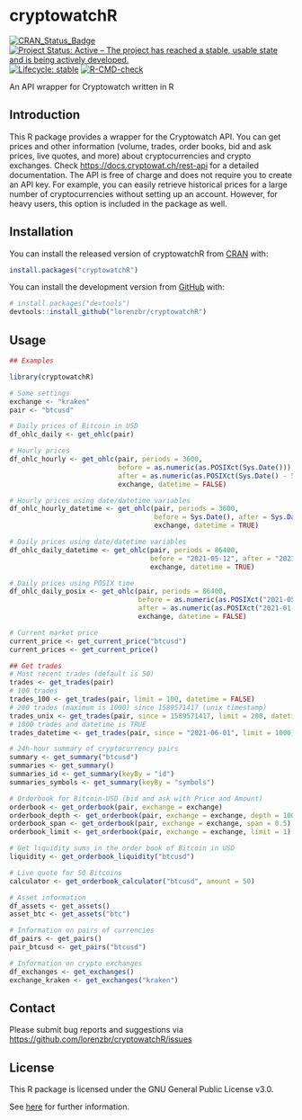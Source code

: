 
<!-- README.md is generated from README.Rmd. Please edit that file -->

# cryptowatchR

<!-- badges: start -->

[![CRAN_Status_Badge](https://www.r-pkg.org/badges/version/cryptowatchR)](https://cran.r-project.org/package=cryptowatchR)
[![Project Status: Active – The project has reached a stable, usable
state and is being actively
developed.](https://www.repostatus.org/badges/latest/active.svg)](https://www.repostatus.org/#active)
[![Lifecycle:
stable](https://img.shields.io/badge/lifecycle-stable-green.svg)](https://lifecycle.r-lib.org/articles/stages.html#stable-1)
[![R-CMD-check](https://github.com/lorenzbr/cryptowatchR/workflows/R-CMD-check/badge.svg)](https://github.com/lorenzbr/cryptowatchR/actions)
<!-- badges: end -->

An API wrapper for Cryptowatch written in R

## Introduction

This R package provides a wrapper for the Cryptowatch API. You can get
prices and other information (volume, trades, order books, bid and ask
prices, live quotes, and more) about cryptocurrencies and crypto
exchanges. Check <https://docs.cryptowat.ch/rest-api> for a detailed
documentation. The API is free of charge and does not require you to
create an API key. For example, you can easily retrieve historical
prices for a large number of cryptocurrencies without setting up an
account. However, for heavy users, this option is included in the
package as well.

## Installation

You can install the released version of cryptowatchR from
[CRAN](https://CRAN.R-project.org) with:

``` r
install.packages("cryptowatchR")
```

You can install the development version from
[GitHub](https://github.com/) with:

``` r
# install.packages("devtools")
devtools::install_github("lorenzbr/cryptowatchR")
```

## Usage

``` r
## Examples

library(cryptowatchR)

# Some settings
exchange <- "kraken"
pair <- "btcusd"

# Daily prices of Bitcoin in USD
df_ohlc_daily <- get_ohlc(pair)

# Hourly prices
df_ohlc_hourly <- get_ohlc(pair, periods = 3600,
                           before = as.numeric(as.POSIXct(Sys.Date())),
                           after = as.numeric(as.POSIXct(Sys.Date() - 5)),
                           exchange, datetime = FALSE)

# Hourly prices using date/datetime variables
df_ohlc_hourly_datetime <- get_ohlc(pair, periods = 3600, 
                                    before = Sys.Date(), after = Sys.Date() - 5,
                                    exchange, datetime = TRUE)

# Daily prices using date/datetime variables
df_ohlc_daily_datetime <- get_ohlc(pair, periods = 86400, 
                                   before = "2021-05-12", after = "2021-01-01",
                                   exchange, datetime = TRUE)

# Daily prices using POSIX time
df_ohlc_daily_posix <- get_ohlc(pair, periods = 86400, 
                                before = as.numeric(as.POSIXct("2021-05-12 14:00:00 UCT")),
                                after = as.numeric(as.POSIXct("2021-01-01 14:00:00 UCT")), 
                                exchange, datetime = FALSE)

# Current market price
current_price <- get_current_price("btcusd")
current_prices <- get_current_price()

## Get trades
# Most recent trades (default is 50)
trades <- get_trades(pair)
# 100 trades
trades_100 <- get_trades(pair, limit = 100, datetime = FALSE)
# 200 trades (maximum is 1000) since 1589571417 (unix timestamp)
trades_unix <- get_trades(pair, since = 1589571417, limit = 200, datetime = FALSE)
# 1000 trades and datetime is TRUE
trades_datetime <- get_trades(pair, since = "2021-06-01", limit = 1000)

# 24h-hour summary of cryptocurrency pairs
summary <- get_summary("btcusd")
summaries <- get_summary()
summaries_id <- get_summary(keyBy = "id")
summaries_symbols <- get_summary(keyBy = "symbols")

# Orderbook for Bitcoin-USD (bid and ask with Price and Amount)
orderbook <- get_orderbook(pair, exchange = exchange)
orderbook_depth <- get_orderbook(pair, exchange = exchange, depth = 100)
orderbook_span <- get_orderbook(pair, exchange = exchange, span = 0.5)
orderbook_limit <- get_orderbook(pair, exchange = exchange, limit = 1)

# Get liquidity sums in the order book of Bitcoin in USD
liquidity <- get_orderbook_liquidity("btcusd")

# Live quote for 50 Bitcoins
calculator <- get_orderbook_calculator("btcusd", amount = 50)

# Asset information
df_assets <- get_assets()
asset_btc <- get_assets("btc")

# Information on pairs of currencies
df_pairs <- get_pairs()
pair_btcusd <- get_pairs("btcusd")

# Information on crypto exchanges
df_exchanges <- get_exchanges()
exchange_kraken <- get_exchanges("kraken")
```

## Contact

Please submit bug reports and suggestions via
<https://github.com/lorenzbr/cryptowatchR/issues>

## License

This R package is licensed under the GNU General Public License v3.0.

See
[here](https://github.com/lorenzbr/cryptowatchR/blob/main/LICENSE.md)
for further information.
